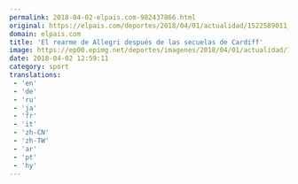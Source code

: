 ```yaml
---
permalink: 2018-04-02-elpais.com-982437866.html
original: https://elpais.com/deportes/2018/04/01/actualidad/1522589011_649442.html#?ref=rss&format=simple&link=link
domain: elpais.com
title: 'El rearme de Allegri después de las secuelas de Cardiff'
image: https://ep00.epimg.net/deportes/imagenes/2018/04/01/actualidad/1522589011_649442_1522601745_rrss_normal.jpg
date: 2018-04-02 12:59:11
category: sport
translations: 
 - 'en'
 - 'de'
 - 'ru'
 - 'ja'
 - 'fr'
 - 'it'
 - 'zh-CN'
 - 'zh-TW'
 - 'ar'
 - 'pt'
 - 'hy'
---
```


